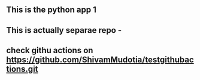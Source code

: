 ## This is the python app 1
## This is actually separae repo - 
## check githu actions on https://github.com/ShivamMudotia/testgithubactions.git
